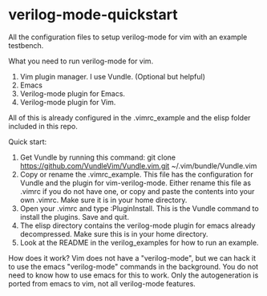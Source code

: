 # verilog-mode-quickstart

All the configuration files to setup verilog-mode for vim with an example testbench.

What you need to run verilog-mode for vim. 
  1. Vim plugin manager. I use Vundle. (Optional but helpful)
  2. Emacs
  3. Verilog-mode plugin for Emacs.
  4. Verilog-mode plugin for Vim.

All of this is already configured in the .vimrc_example and the elisp folder included in this repo.

Quick start:
  1. Get Vundle by running this command: git clone https://github.com/VundleVim/Vundle.vim.git ~/.vim/bundle/Vundle.vim
  1. Copy or rename the .vimrc_example. This file has the configuration for Vundle and the plugin for vim-verilog-mode. Either rename this file as .vimrc if you do not have one, or copy and paste the contents into your own .vimrc. Make sure it is in your home directory.
  2. Open your .vimrc and type :PluginInstall. This is the Vundle command to install the plugins. Save and quit.
  3. The elisp directory contains the verilog-mode plugin for emacs already decompressed. Make sure this is in your home directory.
  4. Look at the README in the verilog_examples for how to run an example.

How does it work?
Vim does not have a "verilog-mode", but we can hack it to use the emacs "verilog-mode" commands in the background. You do not need to know how to use emacs for this to work. Only the autogeneration is ported from emacs to vim, not all verilog-mode features.









